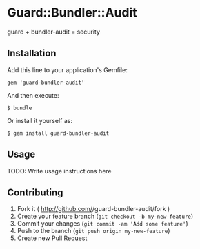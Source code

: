 # Guard::Bundler::Audit

guard + bundler-audit = security

## Installation

Add this line to your application's Gemfile:

    gem 'guard-bundler-audit'

And then execute:

    $ bundle

Or install it yourself as:

    $ gem install guard-bundler-audit

## Usage

TODO: Write usage instructions here

## Contributing

1. Fork it ( http://github.com/<my-github-username>/guard-bundler-audit/fork )
2. Create your feature branch (`git checkout -b my-new-feature`)
3. Commit your changes (`git commit -am 'Add some feature'`)
4. Push to the branch (`git push origin my-new-feature`)
5. Create new Pull Request
